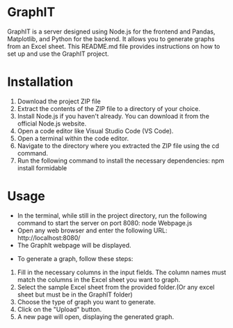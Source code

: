 # GraphIT
GraphIT is a server designed using Node.js for the frontend and Pandas, Matplotlib, and Python for the backend. It allows you to generate graphs from an Excel sheet. This README.md file provides instructions on how to set up and use the GraphIT project.
# Installation 
1) Download the project ZIP file 
2) Extract the contents of the ZIP file to a directory of your choice.
3) Install Node.js if you haven't already. You can download it from the official Node.js website.
4) Open a code editor like Visual Studio Code (VS Code).
5) Open a terminal within the code editor.
6) Navigate to the directory where you extracted the ZIP file using the cd command.
7) Run the following command to install the necessary dependencies: npm install formidable
# Usage
* In the terminal, while still in the project directory, run the following command to start the server on port 8080: node Webpage.js
* Open any web browser and enter the following URL: http://localhost:8080/
* The GraphIt webpage will be displayed.
- To generate a graph, follow these steps:
1) Fill in the necessary columns in the input fields. The column names must match the columns in the Excel sheet you want to graph.
2) Select the sample Excel sheet from the provided folder.(Or any excel sheet but must be in the GraphIT folder)
3) Choose the type of graph you want to generate.
4) Click on the "Upload" button.
5) A new page will open, displaying the generated graph.

